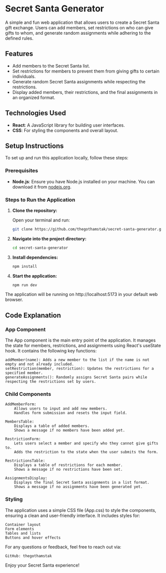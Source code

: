 # Secret Santa Generator

A simple and fun web application that allows users to create a Secret Santa gift exchange. Users can add members, set restrictions on who can give gifts to whom, and generate random assignments while adhering to the defined rules.

## Features

- Add members to the Secret Santa list.
- Set restrictions for members to prevent them from giving gifts to certain individuals.
- Generate random Secret Santa assignments while respecting the restrictions.
- Display added members, their restrictions, and the final assignments in an organized format.

## Technologies Used

- **React**: A JavaScript library for building user interfaces.
- **CSS**: For styling the components and overall layout.

## Setup Instructions

To set up and run this application locally, follow these steps:

### Prerequisites

- **Node.js**: Ensure you have Node.js installed on your machine. You can download it from [nodejs.org](https://nodejs.org/).

### Steps to Run the Application

1. **Clone the repository:**

   Open your terminal and run:

   ```bash
   git clone https://github.com/thegothamstak/secret-santa-generator.git

2. **Navigate into the project directory:**

   ```bash
   cd secret-santa-generator

4. **Install dependencies:**

   ```bash
   npm install

6. **Start the application:**

   ```bash
   npm run dev

The application will be running on http://localhost:5173 in your default web browser.

## Code Explanation

### App Component

The App component is the main entry point of the application. It manages the state for members, restrictions, and assignments using React's useState hook. It contains the following key functions:

    addMember(name): Adds a new member to the list if the name is not empty and not already included.
    setRestriction(member, restriction): Updates the restrictions for a specified member.
    generateAssignments(): Randomly assigns Secret Santa pairs while respecting the restrictions set by users.

### Child Components

    AddMemberForm:
        Allows users to input and add new members.
        Handles form submission and resets the input field.

    MembersTable:
        Displays a table of added members.
        Shows a message if no members have been added yet.

    RestrictionForm:
        Lets users select a member and specify who they cannot give gifts to.
        Adds the restriction to the state when the user submits the form.

    RestrictionsTable:
        Displays a table of restrictions for each member.
        Shows a message if no restrictions have been set.

    AssignmentsDisplay:
        Displays the final Secret Santa assignments in a list format.
        Shows a message if no assignments have been generated yet.

### Styling

The application uses a simple CSS file (App.css) to style the components, ensuring a clean and user-friendly interface. It includes styles for:

    Container layout
    Form elements
    Tables and lists
    Buttons and hover effects

For any questions or feedback, feel free to reach out via:

    GitHub: thegothamstak

Enjoy your Secret Santa experience!
